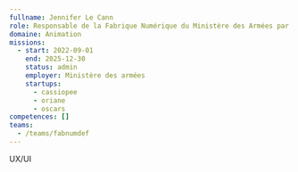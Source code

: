 ```yaml
---
fullname: Jennifer Le Cann
role: Responsable de la Fabrique Numérique du Ministère des Armées par intérim
domaine: Animation
missions:
  - start: 2022-09-01
    end: 2025-12-30
    status: admin
    employer: Ministère des armées
    startups:
      - cassiopee
      - oriane
      - oscars
competences: []
teams:
  - /teams/fabnumdef
---
```

UX/UI